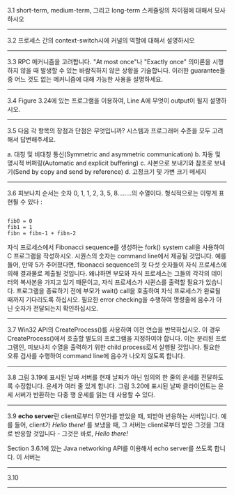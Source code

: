 3.1 short-term, medium-term, 그리고 long-term 스케쥴링의 차이점에 대해서 묘사하시오


- - -

3.2 프로세스 간의 context-switch시에 커널의 역할에 대해서 설명하시오


- - -

3.3 RPC 메커니즘을 고려합니다. "At most once"나 "Exactly once" 의미론을 시행하지 않을 때 발생할 수 있는 바람직하지 않은 상황을 기술합니다. 이러한 guarantee들 중 어느 것도 없는 메커니즘에 대해 가능한 사용을 설명하세요.

- - -

3.4 Figure 3.24에 있는 프로그램을 이용하여, Line A에 무엇이 output이 될지 설명하시오.

- - -

3.5 다음 각 항목의 장점과 단점은 무엇입니까? 시스템과 프로그래머 수준을 모두 고려해서 답변해주세요.

a. 대칭 및 비대칭 통신(Symmetric and asymmetric communication)
b. 자동 및 명시적 버퍼링(Automatic and explicit buffering)
c. 사본으로 보내기와 참조로 보내기(Send by copy and send by reference)
d. 고정크기 및 가변 크기 메세지

- - -

3.6 피보나치 순서는 숫자 0, 1, 1, 2, 3, 5, 8........의 수열이다. 형식적으로는 이렇게 표현될 수 있다 : 

```

fib0 = 0
fib1 = 1
fibn = fibn-1 + fibn-2

```

자식 프로세스에서 Fibonacci sequence를 생성하는 fork() system call을 사용하여 C 프로그램을 작성하시오. 시퀀스의 숫자는 command line에서 제공될 것입니다. 예를 들어, 만약 5가 주어졌다면, fibonacci sequence의 첫 다섯 숫자들이 자식 프로세스에 의해 결과물로 제출될 것입니다. 왜냐하면 부모와 자식 프로세스는 그들의 각각의 데이터의 복사본을 가지고 있기 때문이고, 자식 프로세스가 시퀸스를 출력할 필요가 있습니다. 프로그램을 종료하기 전에 부모가 wait() call을 호출하여 자식 프로세스가 완료될 때까지 기다리도록 하십시오. 필요한 error checking을 수행하여 명령줄에 음수가 아닌 숫자가 전달되는지 확인하십시오.


- - -

3.7 Win32 API의 CreateProcess()를 사용하여 이전 연습을 반복하십시오. 이 경우 CreateProcess()에서 호출할 별도의 프로그램을 지정하여야 합니다. 이는 분리된 프로그램인, 피보나치 수열을 출력하기 위한 child process로서 실행될 것입니다. 필요한 오류 검사를 수행하여 command line에 음수가 나오지 않도록 합니다.

- - -

3.8 그림 3.19에 표시된 날짜 서버를 현재 날짜가 아닌 임의의 한 줄의 운세를 전달하도록 수정합니다. 운세가 여러 줄 있게 합니다. 그림 3.20에 표시된 날짜 클라이언트는 운세 서버가 반환하는 다중 행 운세를 읽는 데 사용할 수 있다.

- - -

3.9 **echo server**란 client로부터 무언가를 받았을 때, 되받아 반응하는 서버입니다. 예를 들어, client가 _Hello there!_ 를 보냈을 때, 그 서버는 client로부터 받은 그것을 그대로 반응할 것입니다 - 그것은 바로, _Hello there!_

 Section 3.6.1에 있는 Java networking API를 이용해서 echo server를 쓰도록 합니다. 이 서버는 

- - -

3.10 

- - -

